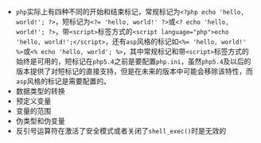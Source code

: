 * `php`实际上有四种不同的开始和结束标记，常规标记为`<?php echo 'hello, world!'; ?>`，短标记为`<?= 'hello, world!' ?>`或`<? echo 'hello, world!'; ?>`，带`<script>`标签方式的`<script language="php">echo 'hello, world!';</script>`，还有`asp`风格的标记如`<%= 'hello, world!' %>`或`<% echo 'hello, world'; %>`，其中常规标记和带`<script>`标签方式的始终是可用的，短标记在`php5.4`之前是要配置`php.ini`，虽然`php5.4`及以后的版本提供了对短标记的直接支持，但是在未来的版本中可能会移除该特性，而`asp`风格的标记是需要配置的。
* 数据类型的转换
* 预定义变量
* 变量的范围
* 伪类型和伪变量
* 反引号运算符在激活了安全模式或者关闭了`shell_exec()`时是无效的